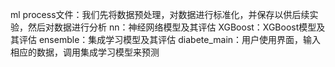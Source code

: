 ml process文件：我们先将数据预处理，对数据进行标准化，并保存以供后续实验，然后对数据进行分析
nn：神经网络模型及其评估
XGBoost：XGBoost模型及其评估
ensemble：集成学习模型及其评估
diabete_main：用户使用界面，输入相应的数据，调用集成学习模型来预测
